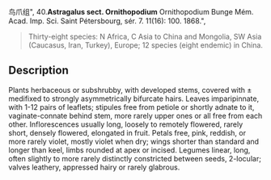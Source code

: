 鸟爪组",
40.**Astragalus sect. Ornithopodium** Ornithopodium Bunge Mém. Acad. Imp. Sci. Saint Pétersbourg, sér. 7. 11(16): 100. 1868.",

> Thirty-eight species: N Africa, C Asia to China and Mongolia, SW Asia (Caucasus, Iran, Turkey), Europe; 12 species (eight endemic) in China.

## Description
Plants herbaceous or subshrubby, with developed stems, covered with ± medifixed to strongly asymmetrically bifurcate hairs. Leaves imparipinnate, with 1-12 pairs of leaflets; stipules free from petiole or shortly adnate to it, vaginate-connate behind stem, more rarely upper ones or all free from each other. Inflorescences usually long, loosely to remotely flowered, rarely short, densely flowered, elongated in fruit. Petals free, pink, reddish, or more rarely violet, mostly violet when dry; wings shorter than standard and longer than keel, limbs rounded at apex or incised. Legumes linear, long, often slightly to more rarely distinctly constricted between seeds, 2-locular; valves leathery, appressed hairy or rarely glabrous.
